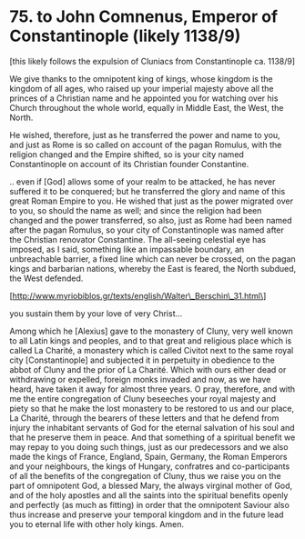 # 75. to John Comnenus, Emperor of Constantinople \(likely 1138/9\)

\[this likely follows the expulsion of Cluniacs from Constantinople  ca. 1138/9\]

 We give thanks to the omnipotent king of kings, whose kingdom is the kingdom of all ages, who raised up your imperial majesty above all the princes of a Christian name and he appointed you for watching over his Church throughout the whole world, equally in Middle East, the West, the North.

He wished, therefore, just as he transferred the power and name to you, and just as Rome is so called on account of the pagan Romulus, with the religion changed and the Empire shifted, so is your city named Constantinople on account of its Christian founder Constantine.

.. even if \[God\] allows some of your realm to be attacked, he has never suffered it to be conquered; but he transferred the glory and name of this great Roman Empire to you. He wished that just as the power migrated over to you, so should the name as well; and since the religion had been changed and the power transferred, so also, just as Rome had been named after the pagan Romulus, so your city of Constantinople was named after the Christian renovator Constantine. The all-seeing celestial eye has imposed, as Ι said, something like an impassable boundary, an unbreachable barrier, a fixed line which can never be crossed, on the pagan kings and barbarian nations, whereby the East is feared, the North subdued, the West defended.

\[http://www.myriobiblos.gr/texts/english/Walter\_Berschin\_31.html\]

you sustain them by your love of very Christ…

Among which he \[Alexius\] gave to the monastery of Cluny, very well known to all Latin kings and peoples, and to that great and religious place which is called La Charité, a monastery which is called Civitot next to the same royal city \[Constantinople\] and subjected it in perpetuity in obedience to the abbot of Cluny and the prior of La Charité. Which with ours either dead or withdrawing or expelled, foreign monks invaded and now, as we have heard, have taken it away for almost three years. O pray, therefore, and with me the entire congregation of Cluny beseeches your royal majesty and piety so that he make the lost monastery to be restored to us and our place, La Charité, through the bearers of these letters and that he defend from injury the inhabitant servants of God for the eternal salvation of his soul and that he preserve them in peace. And that something of a spiritual benefit we may repay to you doing such things, just as our predecessors and we also made the kings of France, England, Spain, Germany, the Roman Emperors and your neighbours, the kings of Hungary, confratres and co-participants of all the benefits of the congregation of Cluny, thus we raise you on the part of omnipotent God, a blessed Mary, the always virginal mother of God, and of the holy apostles and all the saints into the spiritual benefits openly and perfectly \(as much as fitting\) in order that the omnipotent Saviour also thus increase and preserve your temporal kingdom and in the future lead you to eternal life with other holy kings. Amen.

